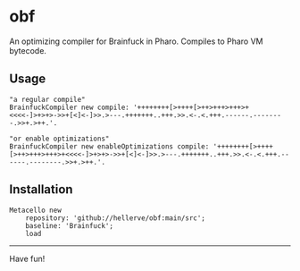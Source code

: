 # obf

An optimizing compiler for Brainfuck in Pharo. Compiles to Pharo VM bytecode.
## Usage

```smalltalk
"a regular compile"
BrainfuckCompiler new compile: '++++++++[>++++[>++>+++>+++>+<<<<-]>+>+>->>+[<]<-]>>.>---.+++++++..+++.>>.<-.<.+++.------.--------.>>+.>++.'.

"or enable optimizations"
BrainfuckCompiler new enableOptimizations compile: '++++++++[>++++[>++>+++>+++>+<<<<-]>+>+>->>+[<]<-]>>.>---.+++++++..+++.>>.<-.<.+++.------.--------.>>+.>++.'.

```
## Installation```smalltalkMetacello new	repository: 'github://hellerve/obf:main/src';	baseline: 'Brainfuck';	load```
<hr/>

Have fun!